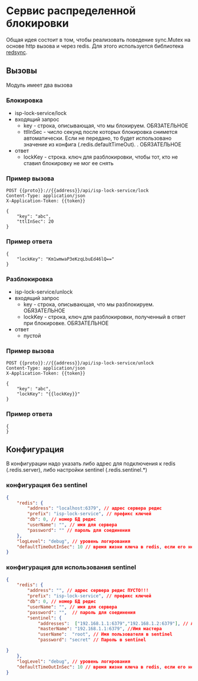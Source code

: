 # Сервис распределенной блокировки

Общая идея состоит в том, чтобы реализовать поведение sync.Mutex на основе http вызова и через redis. Для этого используется библиотека [redsync](github.com/go-redsync/redsync). 

## Вызовы

Модуль имеет два вызова


### Блокировка 

- isp-lock-service/lock
- входящий запрос
  - key - строка, описывающая, что мы блокируем. ОБЯЗАТЕЛЬНОЕ
  - ttlInSec - число секунд после которых блокировка снимется автоматически. Если не передано, то будет использовано значение из конфига (.redis.defaultTimeOut). . ОБЯЗАТЕЛЬНОЕ
- ответ
  - lockKey - строка. ключ для разблокировки, чтобы тот, кто не ставил блокировку не мог ее снять 

### Пример вызова

```
POST {{proto}}://{{address}}/api/isp-lock-service/lock
Content-Type: application/json
X-Application-Token: {{token}}

{
    "key": "abc",
    "ttlInSec": 20
}
```

### Пример ответа

```
{
    "lockKey": "Km1wmwaP3eKzqLbuEd46lQ=="
}
```

### Разблокировка

- isp-lock-service/unlock
- входящий запрос
    - key - строка, описывающая, что мы разблокируем. ОБЯЗАТЕЛЬНОЕ
    - lockKey - строка, ключ для разблокировки, полученный в ответ при блокировке. ОБЯЗАТЕЛЬНОЕ
- ответ
    - пустой

### Пример вызова

```
POST {{proto}}://{{address}}/api/isp-lock-service/unlock
Content-Type: application/json
X-Application-Token: {{token}}

{
    "key": "abc",
    "lockKey": "{{lockKey}}"
}
```

### Пример ответа

```
{
}
```

## Конфигурация

В конфигурации надо указать либо адрес для подключения к redis (.redis.server), либо настройки sentinel (.redis.sentinel.*)

### конфигурация без sentinel
```json
{
	"redis": {
		"address": "localhost:6379", // адрес сервера редис
		"prefix": "isp-lock-service", // префикс ключей
        "db": 0, // номер БД редис
        "userName": "", // имя для сервера
        "password": "" // пароль для соединения
	},
	"logLevel": "debug", // уровень логирования
	"defaultTimeOutInSec": 10 // время жизни ключа в redis, если его не разлочили
}
```

### конфигурация для использования sentinel
```json
{
	"redis": {
		"address": "", // адрес сервера редис ПУСТО!!!
		"prefix": "isp-lock-service", // префикс ключей
        "db": 0, // номер БД редис
        "userName": "", // имя для сервера
        "password": "",  // пароль для соединения
        "sentinel": {
            "addresses":  ["192.168.1.1:6379","192.168.1.2:6379"], // Адреса нод в кластере
            "masterName": "192.168.1.1:6379", //Имя мастера
            "userName":  "root", // Имя пользователя в sentinel
            "password": "secret" // Пароль в sentinel

}
	},
	"logLevel": "debug", // уровень логирования
	"defaultTimeOutInSec": 10 // время жизни ключа в redis, если его не разлочили
}
```
